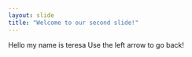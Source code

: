 ```yaml
---
layout: slide
title: "Welcome to our second slide!"
---
```

Hello my name is teresa
Use the left arrow to go back!
